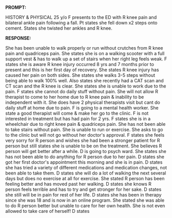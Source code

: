 **PROMPT:**

HISTORY & PHYSICAL 25 y/o F presents to the ED with R knee pain and bilateral ankle pain following a fall. Pt states she fell down x2 steps onto cement. States she twisted her ankles and R knee.

**RESPONSE:**

  She has been unable to walk properly or run without crutches from R knee pain and quadriceps pain. She states she is on a walking scooter with a full support vest & has to walk up a set of stairs when her right leg feels weak. F states she is aware R knee injury occurred 8 yrs and 7 months prior to present and this is her first day of recovery. She states R knee injury has caused her pain on both sides. She states she walks 3-5 steps without being able to walk 100% well. Also states she recently had a CAT scan and CT scan and the R knee is clear. She states she is unable to work due to the pain. F states she cannot do daily stuff without pain. She will not allow R therapist to come to her home due to R knee pain & inability to be independent with it. She does have 2 physical therapists visit but cant do daily stuff at home due to pain. F is going to a mental health worker. She state a good therapist will come & make her go to the clinic. F is not interested in treatment but has had pain for 2 yrs. F states she is in a wheelchair due to right knee pain & quadriceps pain. She has not been able to take stairs without pain. She is unable to run or exercise. She asks to go to the clinic but will not go without her doctor's approval. F states she feels very sorry for R person and wishes she had been a stronger patient for R person but still states she is unable to be on the treatment. She believes R person will get better after a while. D is going to psych ward. She states she has not been able to do anything for R person due to her pain. D states she got her first doctor's appointment this morning and she is in pain. D states she has tried a variety of different medications and medication changes, not been able to take them. D states she will do a lot of walking the next several days but does no exercise at all for exercise. She stated R person has been feeling better and has moved past her walking. D states she knows R person feels terrible and has to try and get stronger for her sake. D states she still will be in pain for rest of her life. D states she has been in therapy since she was 18 and is now in an online program. She stated she was able to do R person better but unable to care for her own health. She is not even allowed to take care of herself! D states